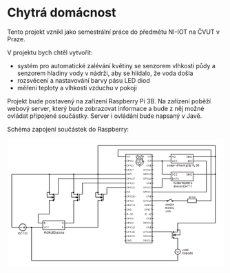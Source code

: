 # Chytrá domácnost

Tento projekt vznikl jako semestrální práce do předmětu NI-IOT na ČVUT v Praze.

V projektu bych chtěl vytvořit:
- systém pro automatické zalévání květiny se senzorem vlhkosti půdy a senzorem hladiny vody v nádrži, aby se hlídalo, že voda došla
- rozsvěcení a nastavování barvy pásu LED diod
- měření teploty a vlhkosti vzduchu v pokoji

Projekt bude postavený na zařízení Raspberry Pi 3B. Na zařízení poběží webový server, který bude zobrazovat informace a bude z něj možné ovládat připojené součástky. Server i ovládání bude napsaný v Javě.

Schéma zapojení součástek do Raspberry:

![alt text](https://github.com/kuchtik/SmartHome/blob/master/circuit_described.png)
